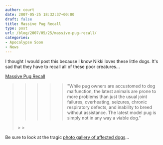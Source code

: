 ```yaml
---
author: court
date: 2007-05-25 18:32:37+00:00
draft: false
title: Massive Pug Recall
type: post
url: /blog/2007/05/25/massive-pug-recall/
categories:
- Apocalypse Soon
- News
---
```


I thought I would post this because I know Nikki loves these little dogs.  It's sad that they have to recall all of these poor creatures...

[Massive Pug Recall](http://www.theonion.com/content/news/dog_breeders_issue_massive_recall)


<blockquote>

> 
> <blockquote>

>> 
>> <blockquote>"While pug owners are accustomed to dog malfunction, the latest animals are prone to more problems than just the usual joint failures, overheating, seizures, chronic respiratory defects, and inability to breed without assistance. The latest model pug is simply not in any way a viable dog."</blockquote>
>> 
>> 
</blockquote>
> 
> 
</blockquote>


Be sure to look at the tragic [photo gallery of affected dogs](http://www.theonion.com/content/news_in_photos/recalled_pugs)...
